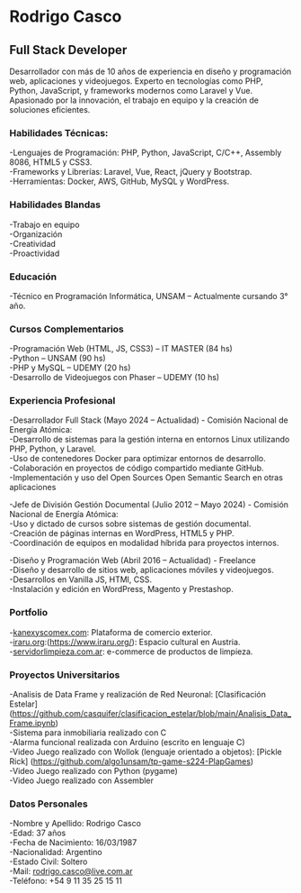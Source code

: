 # Rodrigo Casco 
## Full Stack Developer

Desarrollador con más de 10 años de experiencia en diseño y programación web, aplicaciones y videojuegos. Experto en tecnologías como PHP, Python, JavaScript, y frameworks modernos como Laravel y Vue. Apasionado por la innovación, el trabajo en equipo y la creación de soluciones eficientes.

### Habilidades Técnicas:

-Lenguajes de Programación: PHP, Python, JavaScript, C/C++, Assembly 8086, HTML5 y CSS3. <br>
-Frameworks y Librerías: Laravel, Vue, React, jQuery y Bootstrap.<br>
-Herramientas: Docker, AWS, GitHub, MySQL y WordPress.<br>

### Habilidades Blandas

-Trabajo en equipo<br>
-Organización<br>
-Creatividad<br>
-Proactividad<br>

### Educación

-Técnico en Programación Informática, UNSAM – Actualmente cursando 3° año.

### Cursos Complementarios

-Programación Web (HTML, JS, CSS3) – IT MASTER (84 hs)<br>
-Python – UNSAM (90 hs)<br>
-PHP y MySQL – UDEMY (20 hs)<br>
-Desarrollo de Videojuegos con Phaser – UDEMY (10 hs)<br>

### Experiencia Profesional

-Desarrollador Full Stack (Mayo 2024 – Actualidad) - Comisión Nacional de Energía Atómica:<br>
  -Desarrollo de sistemas para la gestión interna en entornos Linux utilizando PHP, Python, y Laravel.<br>
  -Uso de contenedores Docker para optimizar entornos de desarrollo.<br>
  -Colaboración en proyectos de código compartido mediante GitHub.<br>
  -Implementación y uso del Open Sources Open Semantic Search en otras aplicaciones<br>

-Jefe de División Gestión Documental (Julio 2012 – Mayo 2024) - Comisión Nacional de Energía Atómica:<br>
  -Uso y dictado de cursos sobre sistemas de gestión documental.<br>
  -Creación de páginas internas en WordPress, HTML5 y PHP.<br>
  -Coordinación de equipos en modalidad híbrida para proyectos internos.<br>

-Diseño y Programación Web (Abril 2016 – Actualidad) - Freelance<br>
  -Diseño y desarrollo de sitios web, aplicaciones móviles y videojuegos.<br>
  -Desarrollos en Vanilla JS, HTMl, CSS.<br>
  -Instalación y edición en WordPress, Magento y Prestashop.<br>

### Portfolio

-[kanexyscomex.com](https://kanexyscomex.com/): Plataforma de comercio exterior. <br>
-[iraru.org](https://www.iraru.org/):(https://www.iraru.org/): Espacio cultural en Austria. <br>
-[servidorlimpieza.com.ar](https://servidorlimpieza.com.ar/): e-commerce de productos de limpieza. <br>

### Proyectos Universitarios

-Analisis de Data Frame y realización de Red Neuronal: [Clasificación Estelar] (https://github.com/casquifer/clasificacion_estelar/blob/main/Analisis_Data_Frame.ipynb)<br>
-Sistema para inmobiliaria realizado con C<br>
-Alarma funcional realizada con Arduino (escrito en lenguaje C)<br>
-Video Juego realizado con Wollok (lenguaje orientado a objetos): [Pickle Rick] (https://github.com/algo1unsam/tp-game-s224-PlapGames)<br>
-Video Juego realizado con Python (pygame)<br>
-Video Juego realizado con Assembler<br>

### Datos Personales

-Nombre y Apellido: Rodrigo Casco<br>
-Edad: 37 años<br>
-Fecha de Nacimiento: 16/03/1987<br>
-Nacionalidad: Argentino<br>
-Estado Civil: Soltero<br>
-Mail: rodrigo.casco@live.com.ar<br>
-Teléfono: +54 9 11 35 25 15 11<br>
